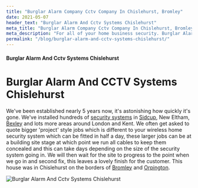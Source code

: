 ```yaml
---
title: "Burglar Alarm Company Cctv Company In Chislehurst, Bromley"
date: 2021-05-07
header_text: "Burglar Alarm And Cctv Systems Chislehurst"
meta_title: "Burglar Alarm Company Cctv Company In Chislehurst, Bromley"
meta_description: "For all of your home business security. Burglar Alarm Servicing, Burglar Alarm Installation, Alarm Battery and CCTV in Chislehurst, Bromley call 020 8302 4065"
permalink: "/blog/burglar-alarm-and-cctv-systems-chislehurst/"
---
```


#### Burglar Alarm And Cctv Systems Chislehurst

# Burglar Alarm And CCTV Systems Chislehurst 

We\'ve been established nearly 5 years now, it\'s astonishing how quickly it\'s gone. We\'ve installed hundreds of [security systems](/categories/burglar-alarms/) in [Sidcup](/pages/sidcup/), New Eltham, [Bexley](/pages/bexley/) and lots more areas around London and Kent. We often get asked to quote bigger \'project\' style jobs which is different to your wireless home security system which can be fitted in half a day, these larger jobs can be at a building site stage at which point we run all cables to keep them concealed and this can take days depending on the size of the security system going in. We will then wait for the site to progress to the point when we go in and second fix, this leaves a lovely finish for the customer. This house was in Chislehurst on the borders of [Bromley](/pages/bromley/) and [Orpington](/pages/orpington/).

![Burglar Alarm And Cctv Systems Chislehurst](https://res.cloudinary.com/kbs/image/upload/z3lxvjze4mjv5v6op5rw.jpg)